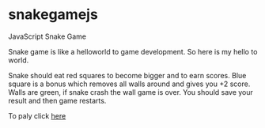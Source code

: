 # snakegamejs
JavaScript Snake Game

Snake game is like a helloworld to game development. So here is my hello to world.

Snake should eat red squares to become bigger and to earn scores. Blue square is a bonus which removes all walls around and gives you +2 score. Walls are green, if snake crash the wall game is over. You should save your result and then game restarts.

To paly click [here](http://bdev.it/projects/games/snake/)